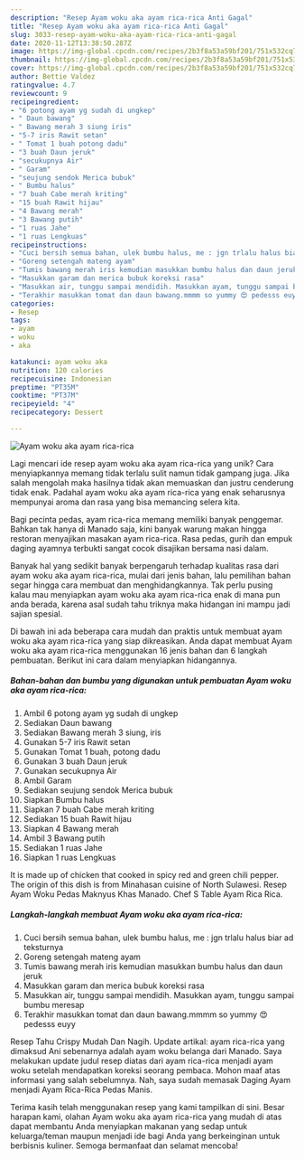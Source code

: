 ```yaml
---
description: "Resep Ayam woku aka ayam rica-rica Anti Gagal"
title: "Resep Ayam woku aka ayam rica-rica Anti Gagal"
slug: 3033-resep-ayam-woku-aka-ayam-rica-rica-anti-gagal
date: 2020-11-12T13:38:50.287Z
image: https://img-global.cpcdn.com/recipes/2b3f8a53a59bf201/751x532cq70/ayam-woku-aka-ayam-rica-rica-foto-resep-utama.jpg
thumbnail: https://img-global.cpcdn.com/recipes/2b3f8a53a59bf201/751x532cq70/ayam-woku-aka-ayam-rica-rica-foto-resep-utama.jpg
cover: https://img-global.cpcdn.com/recipes/2b3f8a53a59bf201/751x532cq70/ayam-woku-aka-ayam-rica-rica-foto-resep-utama.jpg
author: Bettie Valdez
ratingvalue: 4.7
reviewcount: 9
recipeingredient:
- "6 potong ayam yg sudah di ungkep"
- " Daun bawang"
- " Bawang merah 3 siung iris"
- "5-7 iris Rawit setan"
- " Tomat 1 buah potong dadu"
- "3 buah Daun jeruk"
- "secukupnya Air"
- " Garam"
- "seujung sendok Merica bubuk"
- " Bumbu halus"
- "7 buah Cabe merah kriting"
- "15 buah Rawit hijau"
- "4 Bawang merah"
- "3 Bawang putih"
- "1 ruas Jahe"
- "1 ruas Lengkuas"
recipeinstructions:
- "Cuci bersih semua bahan, ulek bumbu halus, me : jgn trlalu halus biar ad teksturnya"
- "Goreng setengah mateng ayam"
- "Tumis bawang merah iris kemudian masukkan bumbu halus dan daun jeruk"
- "Masukkan garam dan merica bubuk koreksi rasa"
- "Masukkan air, tunggu sampai mendidih. Masukkan ayam, tunggu sampai bumbu meresap"
- "Terakhir masukkan tomat dan daun bawang.mmmm so yummy 😍 pedesss euyy"
categories:
- Resep
tags:
- ayam
- woku
- aka

katakunci: ayam woku aka 
nutrition: 120 calories
recipecuisine: Indonesian
preptime: "PT35M"
cooktime: "PT37M"
recipeyield: "4"
recipecategory: Dessert

---
```



![Ayam woku aka ayam rica-rica](https://img-global.cpcdn.com/recipes/2b3f8a53a59bf201/751x532cq70/ayam-woku-aka-ayam-rica-rica-foto-resep-utama.jpg)

Lagi mencari ide resep ayam woku aka ayam rica-rica yang unik? Cara menyiapkannya memang tidak terlalu sulit namun tidak gampang juga. Jika salah mengolah maka hasilnya tidak akan memuaskan dan justru cenderung tidak enak. Padahal ayam woku aka ayam rica-rica yang enak seharusnya mempunyai aroma dan rasa yang bisa memancing selera kita.

Bagi pecinta pedas, ayam rica-rica memang memiliki banyak penggemar. Bahkan tak hanya di Manado saja, kini banyak warung makan hingga restoran menyajikan masakan ayam rica-rica. Rasa pedas, gurih dan empuk daging ayamnya terbukti sangat cocok disajikan bersama nasi dalam.

Banyak hal yang sedikit banyak berpengaruh terhadap kualitas rasa dari ayam woku aka ayam rica-rica, mulai dari jenis bahan, lalu pemilihan bahan segar hingga cara membuat dan menghidangkannya. Tak perlu pusing kalau mau menyiapkan ayam woku aka ayam rica-rica enak di mana pun anda berada, karena asal sudah tahu triknya maka hidangan ini mampu jadi sajian spesial.


Di bawah ini ada beberapa cara mudah dan praktis untuk membuat ayam woku aka ayam rica-rica yang siap dikreasikan. Anda dapat membuat Ayam woku aka ayam rica-rica menggunakan 16 jenis bahan dan 6 langkah pembuatan. Berikut ini cara dalam menyiapkan hidangannya.

<!--inarticleads1-->

##### Bahan-bahan dan bumbu yang digunakan untuk pembuatan Ayam woku aka ayam rica-rica:

1. Ambil 6 potong ayam yg sudah di ungkep
1. Sediakan  Daun bawang
1. Sediakan  Bawang merah 3 siung, iris
1. Gunakan 5-7 iris Rawit setan
1. Gunakan  Tomat 1 buah, potong dadu
1. Gunakan 3 buah Daun jeruk
1. Gunakan secukupnya Air
1. Ambil  Garam
1. Sediakan seujung sendok Merica bubuk
1. Siapkan  Bumbu halus
1. Siapkan 7 buah Cabe merah kriting
1. Sediakan 15 buah Rawit hijau
1. Siapkan 4 Bawang merah
1. Ambil 3 Bawang putih
1. Sediakan 1 ruas Jahe
1. Siapkan 1 ruas Lengkuas


It is made up of chicken that cooked in spicy red and green chili pepper. The origin of this dish is from Minahasan cuisine of North Sulawesi. Resep Ayam Woku Pedas Maknyus Khas Manado. Chef S Table Ayam Rica Rica. 

<!--inarticleads2-->

##### Langkah-langkah membuat Ayam woku aka ayam rica-rica:

1. Cuci bersih semua bahan, ulek bumbu halus, me : jgn trlalu halus biar ad teksturnya
1. Goreng setengah mateng ayam
1. Tumis bawang merah iris kemudian masukkan bumbu halus dan daun jeruk
1. Masukkan garam dan merica bubuk koreksi rasa
1. Masukkan air, tunggu sampai mendidih. Masukkan ayam, tunggu sampai bumbu meresap
1. Terakhir masukkan tomat dan daun bawang.mmmm so yummy 😍 pedesss euyy


Resep Tahu Crispy Mudah Dan Nagih. Update artikal: ayam rica-rica yang dimaksud Ani sebenarnya adalah ayam woku belanga dari Manado. Saya melakukan update judul resep diatas dari ayam rica-rica menjadi ayam woku setelah mendapatkan koreksi seorang pembaca. Mohon maaf atas informasi yang salah sebelumnya. Nah, saya sudah memasak Daging Ayam menjadi Ayam Rica-Rica Pedas Manis. 

Terima kasih telah menggunakan resep yang kami tampilkan di sini. Besar harapan kami, olahan Ayam woku aka ayam rica-rica yang mudah di atas dapat membantu Anda menyiapkan makanan yang sedap untuk keluarga/teman maupun menjadi ide bagi Anda yang berkeinginan untuk berbisnis kuliner. Semoga bermanfaat dan selamat mencoba!
